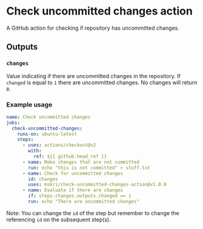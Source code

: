 # Check uncommitted changes action

A GitHub action for checking if repository has uncommitted changes.

## Outputs

### `changes`

Value indicating if there are uncommitted changes in the repository. If `changed` is equal to `1`
there are uncommitted changes. No changes will return `0`.

### Example usage

```yaml
name: Check uncommitted changes
jobs:
  check-uncommitted-changes:
    runs-on: ubuntu-latest
    steps:
      - uses: actions/checkout@v2
        with:
          ref: ${{ github.head_ref }}
      - name: Make changes that are not committed
        run: echo "this is not committed" > stuff.txt
      - name: Check for uncommitted changes
        id: changes
        uses: mskri/check-uncommitted-changes-action@v1.0.0
      - name: Evaluate if there are changes
        if: steps.changes.outputs.changed == 1
        run: echo "There are uncommitted changes"
```

Note: You can change the `id` of the step but remember to change the referencing `id` on the subsequent step(s).
